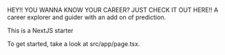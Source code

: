 HEY!!
YOU WANNA KNOW YOUR CAREER?
JUST CHECK IT OUT HERE!!
A career explorer and guider with an add on of prediction.

This is a NextJS starter 

To get started, take a look at src/app/page.tsx.
